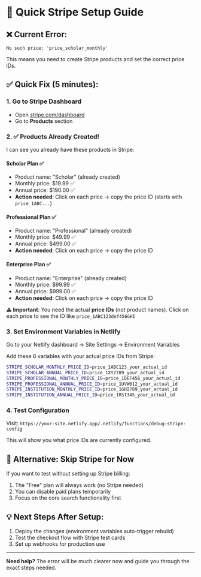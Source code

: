 # 🚀 Quick Stripe Setup Guide

## ❌ **Current Error:**

`No such price: 'price_scholar_monthly'`

This means you need to create Stripe products and set the correct price IDs.

## ✅ **Quick Fix (5 minutes):**

### 1. **Go to Stripe Dashboard**

- Open [stripe.com/dashboard](https://dashboard.stripe.com)
- Go to **Products** section

### 2. **✅ Products Already Created!**

I can see you already have these products in Stripe:

#### **Scholar Plan** ✅
- Product name: "Scholar" (already created)
- Monthly price: $19.99 ✅
- Annual price: $190.00 ✅
- **Action needed**: Click on each price → copy the price ID (starts with `price_1ABC...`)

#### **Professional Plan** ✅
- Product name: "Professional" (already created)
- Monthly price: $49.99 ✅
- Annual price: $499.00 ✅
- **Action needed**: Click on each price → copy the price ID

#### **Enterprise Plan** ✅
- Product name: "Enterprise" (already created)
- Monthly price: $99.99 ✅
- Annual price: $999.00 ✅
- **Action needed**: Click on each price → copy the price ID

**⚠️ Important**: You need the actual **price IDs** (not product names). Click on each price to see the ID like `price_1ABC123def456GHI`

### 3. **Set Environment Variables in Netlify**

Go to your Netlify dashboard → Site Settings → Environment Variables

Add these 6 variables with your actual price IDs from Stripe:

```bash
STRIPE_SCHOLAR_MONTHLY_PRICE_ID=price_1ABC123_your_actual_id
STRIPE_SCHOLAR_ANNUAL_PRICE_ID=price_1XYZ789_your_actual_id
STRIPE_PROFESSIONAL_MONTHLY_PRICE_ID=price_1DEF456_your_actual_id
STRIPE_PROFESSIONAL_ANNUAL_PRICE_ID=price_1UVW012_your_actual_id
STRIPE_INSTITUTION_MONTHLY_PRICE_ID=price_1GHI789_your_actual_id
STRIPE_INSTITUTION_ANNUAL_PRICE_ID=price_1RST345_your_actual_id
```

### 4. **Test Configuration**

Visit: `https://your-site.netlify.app/.netlify/functions/debug-stripe-config`

This will show you what price IDs are currently configured.

## 🔗 **Alternative: Skip Stripe for Now**

If you want to test without setting up Stripe billing:

1. The "Free" plan will always work (no Stripe needed)
2. You can disable paid plans temporarily
3. Focus on the core search functionality first

## 💡 **Next Steps After Setup:**

1. Deploy the changes (environment variables auto-trigger rebuild)
2. Test the checkout flow with Stripe test cards
3. Set up webhooks for production use

---

**Need help?** The error will be much clearer now and guide you through the exact steps needed.
